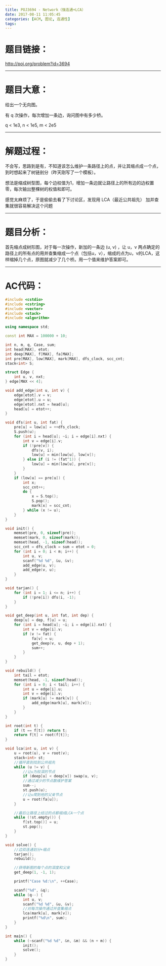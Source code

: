 ```yaml
---
title: POJ3694 - Network（强连通+LCA）
date: 2017-08-11 11:05:45
categories: [ACM, 图论, 连通性]
tags:
---
```

# 题目链接：

http://poj.org/problem?id=3694



--------------------
# 题目大意：

给出一个无向图。

有 q 次操作，每次增加一条边，询问图中有多少桥。

q < 1e3, n < 1e5, m < 2e5



-------------------
# 解题过程：

不会写，思路到是有，不知道该怎么维护一条路径上的点，并让其缩点成一个点，到时想起来了树链剖分（昨天刚写了一个模板）。

想法是缩成树型图，每个边权值为1，增加一条边就让路径上的所有边的边权置零，每次输出整棵树的权值和即可。

感觉太麻烦了，于是偷偷去看了下讨论区，发现用 LCA（最近公共祖先） 加并查集就很容易解决这个问题



--------------------
# 题目分析：

首先缩点成树形图，对于每一次操作，新加的一条边 (u, v) ，让 u，v 两点确定的路径上的所有点的用并查集缩成一个点（包括u，v），缩成的点为u，v的LCA，这样缩掉几个点，原图就减少了几个桥。用一个值来维护答案即可。





----------------------
# AC代码：
```cpp
#include <cstdio>
#include <cstring>
#include <vector>
#include <stack>
#include <algorithm>

using namespace std;

const int MAX = 100000 + 10;

int n, m, q, Case, sum;
int head[MAX], etot;
int deep[MAX], f[MAX], fa[MAX];
int pre[MAX], low[MAX], mark[MAX], dfs_clock, scc_cnt;
stack<int> S;

struct Edge {
    int u, v, nxt;
} edge[MAX << 4];

void add_edge(int u, int v) {
    edge[etot].v = v;
    edge[etot].u = u;
    edge[etot].nxt = head[u];
    head[u] = etot++;
}

void dfs(int u, int fat) {
    pre[u] = low[u] = ++dfs_clock;
    S.push(u);
    for (int i = head[u]; ~i; i = edge[i].nxt) {
        int v = edge[i].v;
        if (!pre[v]) {
            dfs(v, i);
            low[u] = min(low[u], low[v]);
        } else if (i != (fat^1)) {
            low[u] = min(low[u], pre[v]);
        }
    }
    if (low[u] == pre[u]) {
        int x;
        scc_cnt++;
        do {
            x = S.top();
            S.pop();
            mark[x] = scc_cnt;
        } while (x != u);
    }
}

void init() {
    memset(pre, 0, sizeof(pre));
    memset(mark, 0, sizeof(mark));
    memset(head, -1, sizeof(head));
    scc_cnt = dfs_clock = sum = etot = 0;
    for (int i = 0; i < m; i++) {
        int u, v;
        scanf("%d %d", &u, &v);
        add_edge(u, v);
        add_edge(v, u);
    }
}

void tarjan() {
    for (int i = 1; i <= n; i++) {
        if (!pre[i]) dfs(i, -1);
    }
}

void get_deep(int u, int fat, int dep) {
    deep[u] = dep, f[u] = u;
    for (int i = head[u]; ~i; i = edge[i].nxt) {
        int v = edge[i].v;
        if (v != fat) {
            fa[v] = u;
            get_deep(v, u, dep + 1);
            sum++;
        }
    }
}

void rebuild() {
    int tail = etot;
    memset(head, -1, sizeof(head));
    for (int i = 0; i < tail; i++) {
        int u = edge[i].u;
        int v = edge[i].v;
        if (mark[u] != mark[v]) {
            add_edge(mark[u], mark[v]);
        }
    }
}

int root(int t) {
    if (t == f[t]) return t;
    return f[t] = root(f[t]);
}

void lca(int u, int v) {
    u = root(u), v = root(v);
    stack<int> st;
    //循环直到找到公共祖先
    while (u != v) {
        //让u为较深的节点
        if (deep[u] < deep[v]) swap(u, v);
        //通过减少的节点数维护答案
        sum--;
        st.push(u);
        //让u爬到他的父亲节点
        u = root(fa[u]);
    }

    //最后让路径上经过的点都缩成LCA一个点
    while (!st.empty()) {
        f[st.top()] = u;
        st.pop();
    }
}

void solve() {
    //边双连通划分+缩点
    tarjan();
    rebuild();

    //获得新图的每个点的深度和父亲
    get_deep(1, -1, 1);

    printf("Case %d:\n", ++Case);

    scanf("%d", &q);
    while (q--) {
        int u, v;
        scanf("%d %d", &u, &v);
        //对每次操作通过并查集缩点
        lca(mark[u], mark[v]);
        printf("%d\n", sum);
    }
}

int main() {
    while (~scanf("%d %d", &n, &m) && (n + m)) {
        init();
        solve();
    }
}
```